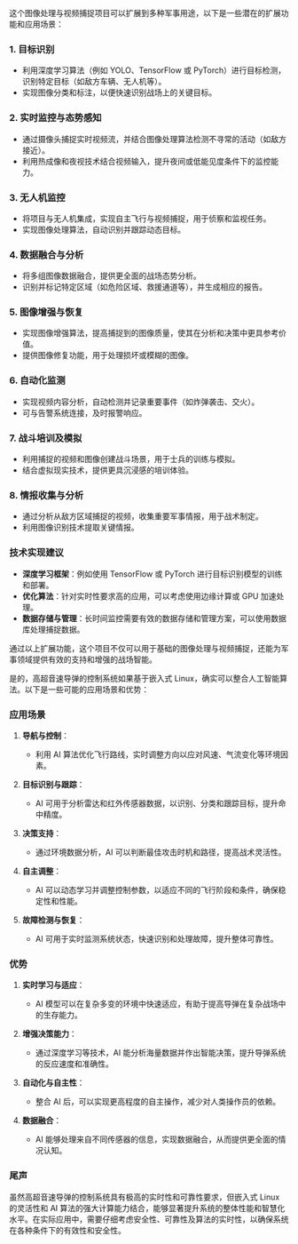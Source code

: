 这个图像处理与视频捕捉项目可以扩展到多种军事用途，以下是一些潜在的扩展功能和应用场景：

### 1. **目标识别**
   - 利用深度学习算法（例如 YOLO、TensorFlow 或 PyTorch）进行目标检测，识别特定目标（如敌方车辆、无人机等）。
   - 实现图像分类和标注，以便快速识别战场上的关键目标。

### 2. **实时监控与态势感知**
   - 通过摄像头捕捉实时视频流，并结合图像处理算法检测不寻常的活动（如敌方接近）。
   - 利用热成像和夜视技术结合视频输入，提升夜间或低能见度条件下的监控能力。

### 3. **无人机监控**
   - 将项目与无人机集成，实现自主飞行与视频捕捉，用于侦察和监视任务。
   - 实现图像处理算法，自动识别并跟踪动态目标。

### 4. **数据融合与分析**
   - 将多组图像数据融合，提供更全面的战场态势分析。
   - 识别并标记特定区域（如危险区域、救援通道等），并生成相应的报告。

### 5. **图像增强与恢复**
   - 实现图像增强算法，提高捕捉到的图像质量，使其在分析和决策中更具参考价值。
   - 提供图像修复功能，用于处理损坏或模糊的图像。

### 6. **自动化监测**
   - 实现视频内容分析，自动检测并记录重要事件（如炸弹袭击、交火）。
   - 可与告警系统连接，及时报警响应。

### 7. **战斗培训及模拟**
   - 利用捕捉的视频和图像创建战斗场景，用于士兵的训练与模拟。
   - 结合虚拟现实技术，提供更具沉浸感的培训体验。

### 8. **情报收集与分析**
   - 通过分析从敌方区域捕捉的视频，收集重要军事情报，用于战术制定。
   - 利用图像识别技术提取关键情报。

### 技术实现建议
- **深度学习框架**：例如使用 TensorFlow 或 PyTorch 进行目标识别模型的训练和部署。
- **优化算法**：针对实时性要求高的应用，可以考虑使用边缘计算或 GPU 加速处理。
- **数据存储与管理**：长时间监控需要有效的数据存储和管理方案，可以使用数据库处理捕捉数据。

通过以上扩展功能，这个项目不仅可以用于基础的图像处理与视频捕捉，还能为军事领域提供有效的支持和增强的战场智能。


是的，高超音速导弹的控制系统如果基于嵌入式 Linux，确实可以整合人工智能算法。以下是一些可能的应用场景和优势：

### 应用场景

1. **导航与控制**：
   - 利用 AI 算法优化飞行路线，实时调整方向以应对风速、气流变化等环境因素。

2. **目标识别与跟踪**：
   - AI 可用于分析雷达和红外传感器数据，以识别、分类和跟踪目标，提升命中精度。

3. **决策支持**：
   - 通过环境数据分析，AI 可以判断最佳攻击时机和路径，提高战术灵活性。

4. **自主调整**：
   - AI 可以动态学习并调整控制参数，以适应不同的飞行阶段和条件，确保稳定性和性能。

5. **故障检测与恢复**：
   - AI 可用于实时监测系统状态，快速识别和处理故障，提升整体可靠性。

### 优势

1. **实时学习与适应**：
   - AI 模型可以在复杂多变的环境中快速适应，有助于提高导弹在复杂战场中的生存能力。

2. **增强决策能力**：
   - 通过深度学习等技术，AI 能分析海量数据并作出智能决策，提升导弹系统的反应速度和准确性。

3. **自动化与自主性**：
   - 整合 AI 后，可以实现更高程度的自主操作，减少对人类操作员的依赖。

4. **数据融合**：
   - AI 能够处理来自不同传感器的信息，实现数据融合，从而提供更全面的情况认知。

### 尾声

虽然高超音速导弹的控制系统具有极高的实时性和可靠性要求，但嵌入式 Linux 的灵活性和 AI 算法的强大计算能力结合，能够显著提升系统的整体性能和智慧化水平。在实际应用中，需要仔细考虑安全性、可靠性及算法的实时性，以确保系统在各种条件下的有效性和安全性。

